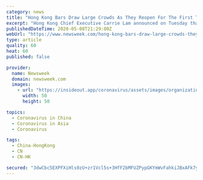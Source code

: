 ```yaml
---
category: news
title: "Hong Kong Bars Draw Large Crowds As They Reopen For The First Time"
excerpt: "Hong Kong Chief Executive Carrie Lam announced on Tuesday that bars, gyms, beauty parlors, cinemas and other entertainment venues would be allowed to open starting May 8. Lam also said that secondary school students could return to class May 27."
publishedDateTime: 2020-05-08T21:29:00Z
webUrl: "https://www.newsweek.com/hong-kong-bars-draw-large-crowds-they-reopen-first-time-1502856"
type: article
quality: 60
heat: 60
published: false

provider:
  name: Newsweek
  domain: newsweek.com
  images:
    - url: "https://insideout.app/coronavirus/assets/images/organizations/newsweek.com-50x50.jpg"
      width: 50
      height: 50

topics:
  - Coronavirus in China
  - Coronavirus in Asia
  - Coronavirus

tags:
  - China-HongKong
  - CN
  - CN-HK

secured: "3dwCbc5EXPFXiHls0zU+zr1Vcl5s+3HfF2bMFUZPypGKYmWvFahkiJBxAFk7yuc9Ez1mk3mx1KIsQmA9XpIAhITdsSQAncfJY9YomDVK3Ts2ENDdEwrZlTdkxcJtHMv2mk8iRBeqqMGlRgdc9SaDcmmxLiapEA6A1hJCCKKtJDHUP0F33BzghlNOUrY1wrBvZMsBUW2f1NbLdLxw7l2S/FLVHFs4QcCLbc12S0C6kH9dotJXhOWgAjZ2HGzRg0tOknj7EvPgE45cRHFVmo7XD+F2u146BVMKVCmEQ+L+qVO67433nR3WgLwO9AOnY8DHLtP37rffEPbK+VM9glGcv4N/tzMsidqZgeQxecL9izMeuk1oLVNZ7nbNUrZ+5gFO9TSMC/jth1wvw2rDdD/zwJMOcWvGrE3fL4lv3AGs8p4IlVpqwOfbr6MkLWM1NKbhMbxcGEFHGdvD14oEZYBwrw36Uo5VYd3UE5W8UDVFhhU=;9sHP/vI+Wws2aRMYa+8X/g=="
---
```


